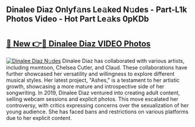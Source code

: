 ## Dinalee Diaz Onlyf𝚊ns Le𝚊ked N𝚞des - Part-L1k Photos Video - Hot Part Le𝚊ks 0pKDb

# <h2><a href="http://ac54970.deff.icu/?id=Dinalee+Diaz">🔗 New 👉🔴 Dinalee Diaz VIDEO Photos</a></h2>

[![Dinalee Diaz N𝚞des](https://i.imgur.com/rIISA9y.gif)](http://ac54970.deff.icu/?id=Dinalee+Diaz)
Dinalee Diaz has collaborated with various artists, including mxmtoon, Chelsea Cutler, and Claud. These collaborations have further showcased her versatility and willingness to explore different musical styles. Her latest project, "Ashes," is a testament to her artistic growth, showcasing a more mature and introspective side of her songwriting. In 2019, Dinalee Diaz ventured into creating adult content, selling webcam sessions and explicit photos. This move escalated her controversy, with critics expressing concerns over the sexualization of her young audience. She has faced bans and restrictions on various platforms due to her explicit content.
